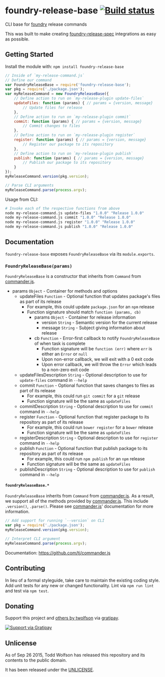 # foundry-release-base [![Build status](https://travis-ci.org/twolfson/foundry-release-base.png?branch=master)](https://travis-ci.org/twolfson/foundry-release-base)

CLI base for [foundry][] release commands

This was built to make creating [foundry-release-spec][] integrations as easy as possible.

[foundry]: https://github.com/twolfson/foundry
[foundry-release-spec]: https://github.com/twolfson/foundry-release-spec

## Getting Started
Install the module with: `npm install foundry-release-base`

```js
// Inside of `my-release-command.js`
// Define our command
var FoundryReleaseBase = require('foundry-release-base');
var pkg = require('./package.json');
var myReleaseCommand = new FoundryReleaseBase({
    // Define action to run on `my-release-plugin update-files`
    updateFiles: function (params) { // params = {version, message}
        // Update files for release
    },
    // Define action to run on `my-release-plugin commit`
    commit: function (params) { // params = {version, message}
        // Commit changes to files
    },
    // Define action to run on `my-release-plugin register`
    register: function (params) { // params = {version, message}
        // Register our package to its repository
    },
    // Define action to run on `my-release-plugin publish`
    publish: function (params) { // params = {version, message}
        // Publish our package to its repository
    }
});
myReleaseCommand.version(pkg.version);

// Parse CLI arguments
myReleaseCommand.parse(process.argv);
```

Usage from CLI:

```bash
# Invoke each of the respective functions from above
node my-release-command.js update-files "1.0.0" "Release 1.0.0"
node my-release-command.js commit "1.0.0" "Release 1.0.0"
node my-release-command.js register "1.0.0" "Release 1.0.0"
node my-release-command.js publish "1.0.0" "Release 1.0.0"
```

## Documentation
`foundry-release-base` exposes `FoundryReleaseBase` via its `module.exports`.

### `FoundryReleaseBase(params)`
`FoundryReleaseBase` is a constructor that inherits from `Command` from [commander.js][].

- params `Object` - Container for methods and options
    - updateFiles `Function` - Optional function that updates package's files as part of its release
        - For example, this could update `package.json` for an `npm` release
        - Function signature should match `function (params, cb)`
            - params `Object` - Container for release information
                - version `String` - Semantic version for the current release
                - message `String` - Subject giving information about release
            - cb `Function` - Error-first callback to notify `FoundryReleaseBase` of when task is complete
                - Function signature will be `function (err)` where `err` is either an `Error` or `null`
                - Upon non-error callback, we will exit with a 0 exit code
                - Upon error callback, we will throw the `Error` which leads to a non-zero exit code
    - updateFilesDescription `String` - Optional description to use for `update-files` command in `--help`
    - commit `Function` - Optional function that saves changes to files as part of its release
        - For example, this could run `git commit` for a `git` release
        - Function signature will be the same as `updateFiles`
    - commitDescription `String` - Optional description to use for `commit` command in `--help`
    - register `Function` - Optional function that register package to its repository as part of its release
        - For example, this could run `bower register` for a `bower` release
        - Function signature will be the same as `updateFiles`
    - registerDescription `String` - Optional description to use for `register` command in `--help`
    - publish `Function` - Optional function that publish package to its repository as part of its release
        - For example, this could run `npm publish` for an `npm` release
        - Function signature will be the same as `updateFiles`
    - publishDescription `String` - Optional description to use for `publish` command in `--help`

[commander.js]: https://github.com/visionmedia/commander.js

#### `foundryReleaseBase.*`
`FoundryReleaseBase` inherits from `Command` from [commander.js][]. As a result, we support all of the methods provided by [commander.js][]. This include `.version()`, `.parse()`. Please see [commander.js][]' documentation for more information.

```js
// Add support for running `--version` on CLI
var pkg = require('./package.json');
myReleaseCommand.version(pkg.version);

// Interpret CLI argument
myReleaseCommand.parse(process.argv);
```

Documentation: https://github.com/tj/commander.js

## Contributing
In lieu of a formal styleguide, take care to maintain the existing coding style. Add unit tests for any new or changed functionality. Lint via `npm run lint` and test via `npm test`.

## Donating
Support this project and [others by twolfson][gratipay] via [gratipay][].

[![Support via Gratipay][gratipay-badge]][gratipay]

[gratipay-badge]: https://cdn.rawgit.com/gratipay/gratipay-badge/2.x.x/dist/gratipay.png
[gratipay]: https://www.gratipay.com/twolfson/

## Unlicense
As of Sep 26 2015, Todd Wolfson has released this repository and its contents to the public domain.

It has been released under the [UNLICENSE][].

[UNLICENSE]: UNLICENSE
